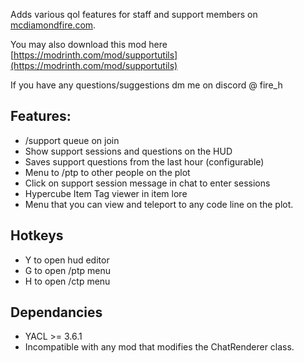 Adds various qol features for staff and support members on [mcdiamondfire.com](https://mcdiamondfire.com/).

You may also download this mod here [https://modrinth.com/mod/supportutils](https://modrinth.com/mod/supportutils)

If you have any questions/suggestions dm me on discord @ fire_h

## Features:
- /support queue on join
- Show support sessions and questions on the HUD
- Saves support questions from the last hour (configurable)
- Menu to /ptp to other people on the plot
- Click on support session message in chat to enter sessions
- Hypercube Item Tag viewer in item lore
- Menu that you can view and teleport to any code line on the plot.
  
## Hotkeys
- Y to open hud editor
- G to open /ptp menu
- H to open /ctp menu

## Dependancies
- YACL >= 3.6.1
- Incompatible with any mod that modifies the ChatRenderer class.
